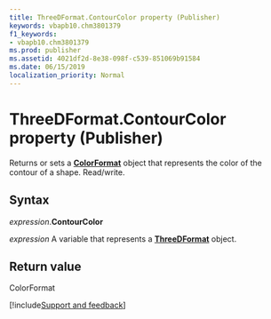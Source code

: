 ```yaml
---
title: ThreeDFormat.ContourColor property (Publisher)
keywords: vbapb10.chm3801379
f1_keywords:
- vbapb10.chm3801379
ms.prod: publisher
ms.assetid: 4021df2d-8e38-098f-c539-851069b91584
ms.date: 06/15/2019
localization_priority: Normal
---
```



# ThreeDFormat.ContourColor property (Publisher)

Returns or sets a **[ColorFormat](publisher.colorformat.md)** object that represents the color of the contour of a shape. Read/write.


## Syntax

_expression_.**ContourColor**

_expression_ A variable that represents a **[ThreeDFormat](Publisher.ThreeDFormat.md)** object.


## Return value

ColorFormat




[!include[Support and feedback](~/includes/feedback-boilerplate.md)]